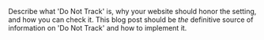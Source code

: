 Describe what 'Do Not Track' is, why your website should honor the setting, and how you can check it. This blog post should be *the* definitive source of information on 'Do Not Track' and how to implement it.

